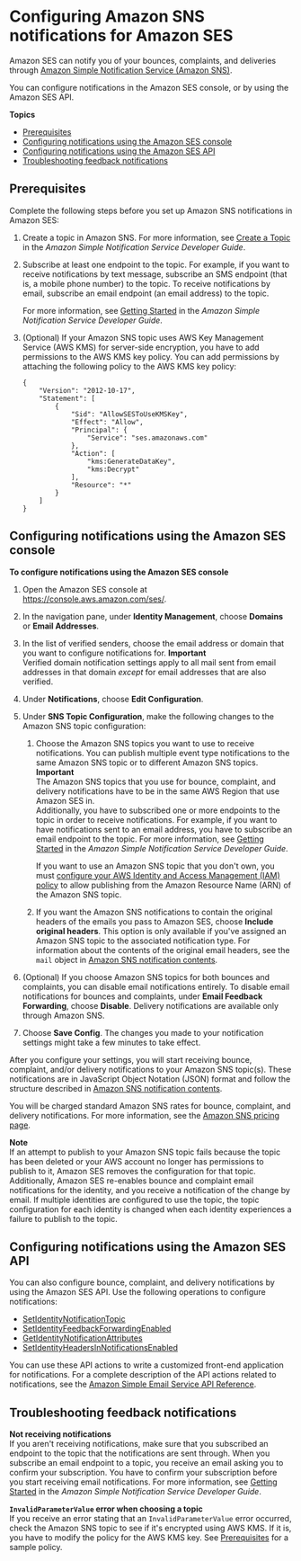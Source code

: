 # Configuring Amazon SNS notifications for Amazon SES<a name="configure-sns-notifications"></a>

Amazon SES can notify you of your bounces, complaints, and deliveries through [Amazon Simple Notification Service \(Amazon SNS\)](https://aws.amazon.com/sns)\.

You can configure notifications in the Amazon SES console, or by using the Amazon SES API\.

**Topics**
+ [Prerequisites](#configure-feedback-notifications-prerequisites)
+ [Configuring notifications using the Amazon SES console](#configure-feedback-notifications-console)
+ [Configuring notifications using the Amazon SES API](#configure-feedback-notifications-api)
+ [Troubleshooting feedback notifications](#configure-feedback-notifications-troubleshooting)

## Prerequisites<a name="configure-feedback-notifications-prerequisites"></a>

Complete the following steps before you set up Amazon SNS notifications in Amazon SES:

1. Create a topic in Amazon SNS\. For more information, see [Create a Topic](https://docs.aws.amazon.com/sns/latest/dg/CreateTopic.html) in the *Amazon Simple Notification Service Developer Guide*\.

1. Subscribe at least one endpoint to the topic\. For example, if you want to receive notifications by text message, subscribe an SMS endpoint \(that is, a mobile phone number\) to the topic\. To receive notifications by email, subscribe an email endpoint \(an email address\) to the topic\. 

   For more information, see [Getting Started](https://docs.aws.amazon.com/sns/latest/dg/sns-getting-started.html) in the *Amazon Simple Notification Service Developer Guide*\.

1. \(Optional\) If your Amazon SNS topic uses AWS Key Management Service \(AWS KMS\) for server\-side encryption, you have to add permissions to the AWS KMS key policy\. You can add permissions by attaching the following policy to the AWS KMS key policy:

   ```
   {
       "Version": "2012-10-17",
       "Statement": [
           {
               "Sid": "AllowSESToUseKMSKey",
               "Effect": "Allow",
               "Principal": {
                   "Service": "ses.amazonaws.com"
               },
               "Action": [
                   "kms:GenerateDataKey",
                   "kms:Decrypt"
               ],
               "Resource": "*"
           }
       ]
   }
   ```

## Configuring notifications using the Amazon SES console<a name="configure-feedback-notifications-console"></a>

**To configure notifications using the Amazon SES console**

1. Open the Amazon SES console at [https://console\.aws\.amazon\.com/ses/](https://console.aws.amazon.com/ses/)\.

1. In the navigation pane, under **Identity Management**, choose **Domains** or **Email Addresses**\.

1. In the list of verified senders, choose the email address or domain that you want to configure notifications for\.
**Important**  
Verified domain notification settings apply to all mail sent from email addresses in that domain *except* for email addresses that are also verified\.

1. Under **Notifications**, choose **Edit Configuration**\.

1. Under **SNS Topic Configuration**, make the following changes to the Amazon SNS topic configuration:

   1. Choose the Amazon SNS topics you want to use to receive notifications\. You can publish multiple event type notifications to the same Amazon SNS topic or to different Amazon SNS topics\. 
**Important**  
The Amazon SNS topics that you use for bounce, complaint, and delivery notifications have to be in the same AWS Region that use Amazon SES in\.  
Additionally, you have to subscribed one or more endpoints to the topic in order to receive notifications\. For example, if you want to have notifications sent to an email address, you have to subscribe an email endpoint to the topic\. For more information, see [Getting Started](https://docs.aws.amazon.com/sns/latest/dg/sns-getting-started.html) in the *Amazon Simple Notification Service Developer Guide*\.

      If you want to use an Amazon SNS topic that you don't own, you must [configure your AWS Identity and Access Management \(IAM\) policy](https://docs.aws.amazon.com/IAM/latest/UserGuide/AccessPolicyLanguage.html) to allow publishing from the Amazon Resource Name \(ARN\) of the Amazon SNS topic\.

   1. If you want the Amazon SNS notifications to contain the original headers of the emails you pass to Amazon SES, choose **Include original headers**\. This option is only available if you've assigned an Amazon SNS topic to the associated notification type\. For information about the contents of the original email headers, see the `mail` object in [Amazon SNS notification contents](notification-contents.md)\. 

1. \(Optional\) If you choose Amazon SNS topics for both bounces and complaints, you can disable email notifications entirely\. To disable email notifications for bounces and complaints, under **Email Feedback Forwarding**, choose **Disable**\. Delivery notifications are available only through Amazon SNS\.

1. Choose **Save Config**\. The changes you made to your notification settings might take a few minutes to take effect\.

After you configure your settings, you will start receiving bounce, complaint, and/or delivery notifications to your Amazon SNS topic\(s\)\. These notifications are in JavaScript Object Notation \(JSON\) format and follow the structure described in [Amazon SNS notification contents](notification-contents.md)\. 

You will be charged standard Amazon SNS rates for bounce, complaint, and delivery notifications\. For more information, see the [Amazon SNS pricing page](https://aws.amazon.com/sns/pricing)\.

**Note**  
If an attempt to publish to your Amazon SNS topic fails because the topic has been deleted or your AWS account no longer has permissions to publish to it, Amazon SES removes the configuration for that topic\. Additionally, Amazon SES re\-enables bounce and complaint email notifications for the identity, and you receive a notification of the change by email\. If multiple identities are configured to use the topic, the topic configuration for each identity is changed when each identity experiences a failure to publish to the topic\.

## Configuring notifications using the Amazon SES API<a name="configure-feedback-notifications-api"></a>

You can also configure bounce, complaint, and delivery notifications by using the Amazon SES API\. Use the following operations to configure notifications:
+ [SetIdentityNotificationTopic](https://docs.aws.amazon.com/ses/latest/APIReference/API_SetIdentityNotificationTopic.html)
+ [SetIdentityFeedbackForwardingEnabled](https://docs.aws.amazon.com/ses/latest/APIReference/API_SetIdentityFeedbackForwardingEnabled.html)
+ [GetIdentityNotificationAttributes](https://docs.aws.amazon.com/ses/latest/APIReference/API_GetIdentityNotificationAttributes.html)
+ [SetIdentityHeadersInNotificationsEnabled](https://docs.aws.amazon.com/ses/latest/APIReference/API_SetIdentityHeadersInNotificationsEnabled.html)

You can use these API actions to write a customized front\-end application for notifications\. For a complete description of the API actions related to notifications, see the [Amazon Simple Email Service API Reference](https://docs.aws.amazon.com/ses/latest/APIReference/)\.

## Troubleshooting feedback notifications<a name="configure-feedback-notifications-troubleshooting"></a>

**Not receiving notifications**  
If you aren't receiving notifications, make sure that you subscribed an endpoint to the topic that the notifications are sent through\. When you subscribe an email endpoint to a topic, you receive an email asking you to confirm your subscription\. You have to confirm your subscription before you start receiving email notifications\. For more information, see [Getting Started](https://docs.aws.amazon.com/sns/latest/dg/sns-getting-started.html) in the *Amazon Simple Notification Service Developer Guide*\.

**`InvalidParameterValue` error when choosing a topic**  
If you receive an error stating that an `InvalidParameterValue` error occurred, check the Amazon SNS topic to see if it's encrypted using AWS KMS\. If it is, you have to modify the policy for the AWS KMS key\. See [Prerequisites](#configure-feedback-notifications-prerequisites) for a sample policy\.
